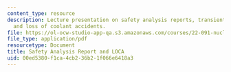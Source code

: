 ```yaml
---
content_type: resource
description: Lecture presentation on safety analysis reports, transients and accidents,
  and loss of coolant accidents.
file: https://ol-ocw-studio-app-qa.s3.amazonaws.com/courses/22-091-nuclear-reactor-safety-spring-2008/00ed5380f1ca4cb236b21f066e6418a3_MIT22_091S08_lec10.pdf
file_type: application/pdf
resourcetype: Document
title: Safety Analysis Report and LOCA
uid: 00ed5380-f1ca-4cb2-36b2-1f066e6418a3
---
```

